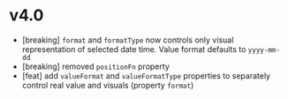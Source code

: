 v4.0
====

- [breaking] `format` and `formatType` now controls only visual representation of selected date time. Value format defaults to `yyyy-mm-dd` 
- [breaking] removed `positionFn` property
- [feat] add `valueFormat` and `valueFormatType` properties to separately control real value and visuals (property `format`)